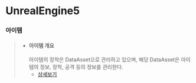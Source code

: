 # UnrealEngine5

### 아이템

> + #### 아이템 개요
>   아이템의 장착은 DataAsset으로 관리하고 있으며, 해당 DataAsset은 아이템의 정보, 장착, 공격 등의 정보를 관리한다.
>   + [상세보기]()
